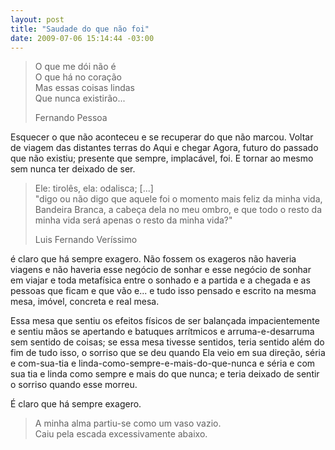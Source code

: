 ```yaml
--- 
layout: post
title: "Saudade do que não foi"
date: 2009-07-06 15:14:44 -03:00
---
```


> O que me dói não é  
> O que há no coração  
> Mas essas coisas lindas  
> Que nunca existirão...  
> <footer>Fernando Pessoa</footer>

Esquecer o que não aconteceu e se recuperar do que não marcou. Voltar de viagem
das distantes terras do Aqui e chegar Agora, futuro do passado que não existiu;
presente que sempre, implacável, foi. E tornar ao mesmo sem nunca ter deixado
de ser.

> Ele: tirolês, ela: odalisca; [...]  
> "digo ou não digo que aquele foi o momento mais feliz da minha vida, Bandeira
> Branca, a cabeça dela no meu ombro, e que todo o resto da minha vida será
> apenas o resto da minha vida?"
> <footer>Luis Fernando Veríssimo</footer>

é claro que há sempre exagero. Não fossem os exageros não haveria viagens e não
haveria esse negócio de sonhar e esse negócio de sonhar em viajar e toda
metafísica entre o sonhado e a partida e a chegada e as pessoas que ficam e que
vão e... e tudo isso pensado e escrito na mesma mesa, imóvel, concreta e real
mesa.

Essa mesa que sentiu os efeitos físicos de ser balançada impacientemente e
sentiu mãos se apertando e batuques arrítmicos e arruma-e-desarruma sem sentido
de coisas; se essa mesa tivesse sentidos, teria sentido além do fim de tudo
isso, o sorriso que se deu quando Ela veio em sua direção, séria e com-sua-tia
e linda-como-sempre-e-mais-do-que-nunca e séria e com sua tia e linda como
sempre e mais do que nunca; e teria deixado de sentir o sorriso quando esse
morreu.

É claro que há sempre exagero.

> A minha alma partiu-se como um vaso vazio.  
> Caiu pela escada excessivamente abaixo.  
